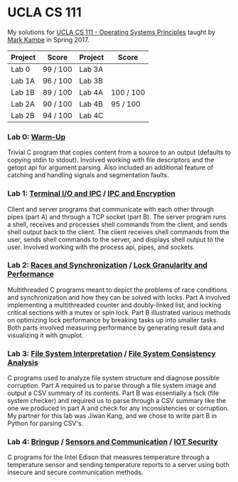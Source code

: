 # UCLA CS 111

My solutions for [UCLA CS 111 - Operating Systems Principles](http://web.cs.ucla.edu/classes/spring17/cs111/) taught by [Mark Kampe](https://www.linkedin.com/in/markkampe) in Spring 2017.

Project | Score | Project | Score
---- | ---- | ---- | ----
Lab 0 | 99 / 100 |  Lab 3A |
Lab 1A | 96 / 100 | Lab 3B |
Lab 1B | 89 / 100 | Lab 4A | 100 / 100
Lab 2A | 90 / 100 | Lab 4B | 95 / 100
Lab 2B | 94 / 100 | Lab 4C |

### Lab 0: [Warm-Up](http://web.cs.ucla.edu/classes/spring17/cs111/projects/P0.html)
Trivial C program that copies content from a source to an output (defaults to copying stdin to stdout). Involved working with file descriptors and the getopt api for argument parsing. Also included an additional feature of catching and handling signals and segmentation faults.  


### Lab 1: [Terminal I/O and IPC](http://web.cs.ucla.edu/classes/spring17/cs111/projects/P1A.html) / [IPC and Encryption](http://web.cs.ucla.edu/classes/spring17/cs111/projects/P1B.html)

Client and server programs that communicate with each other through pipes (part A) and through a TCP socket (part B). The server program runs a shell, receives and processes shell commands from the client, and sends shell output back to the client. The client receives shell commands from the user, sends shell commands to the server, and displays shell output to the user. Involved working with the process api, pipes, and sockets.


### Lab 2: [Races and Synchronization](http://web.cs.ucla.edu/classes/spring17/cs111/projects/P2A.html) / [Lock Granularity and Performance](http://web.cs.ucla.edu/classes/spring17/cs111/projects/P2B.html)

Multithreaded C programs meant to depict the problems of race conditions and synchronization and how they can be solved with locks. Part A involved implementing a multithreaded counter and doubly-linked list, and locking critical sections with a mutex or spin lock. Part B illustrated various methods on optimizing lock performance by breaking tasks up into smaller tasks. Both parts involved measuring performance by generating result data and visualizing it with gnuplot.


### Lab 3: [File System Interpretation](http://web.cs.ucla.edu/classes/spring17/cs111/projects/P3A.html) / [File System Consistency Analysis](http://web.cs.ucla.edu/classes/spring17/cs111/projects/P3B.html)

C programs used to analyze file system structure and diagnose possible corruption. Part A required us to parse through a file system image and output a CSV summary of its contents. Part B was essentially a fsck (file system checker) and required us to parse through a CSV summary like the one we produced in part A and check for any inconsistencies or corruption. My partner for this lab was Jiwan Kang, and we chose to write part B in Python for parsing CSV's.


### Lab 4: [Bringup](http://web.cs.ucla.edu/classes/spring17/cs111/projects/P4A.html) / [Sensors and Communication](http://web.cs.ucla.edu/classes/spring17/cs111/projects/P4B.html) / [IOT Security](http://web.cs.ucla.edu/classes/spring17/cs111/projects/P4C.html)

C programs for the Intel Edison that measures temperature through a temperature sensor and sending temperature reports to a server using both insecure and secure communication methods.
